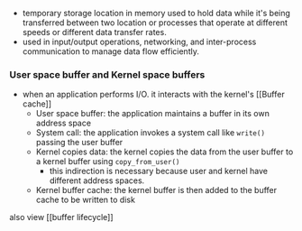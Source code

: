 - temporary storage location in memory used to hold data while it's being transferred between two location or processes that operate at different speeds or different data transfer rates.
- used in input/output operations, networking, and inter-process communication to manage data flow efficiently.

### User space buffer and Kernel space buffers
- when an application performs I/O. it interacts with the kernel's [[Buffer cache]]
	- User space buffer: the application maintains a buffer in its own address space
	- System call: the application invokes a system call like `write()` passing the user buffer
	- Kernel copies data: the kernel copies the data from the user buffer to a kernel buffer using `copy_from_user()`
		- this indirection is necessary because user and kernel have different address spaces.
	- Kernel buffer cache: the kernel buffer is then added to the buffer cache to be written to disk

also view
[[buffer lifecycle]]